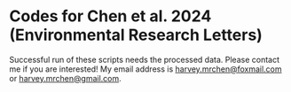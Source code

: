 # Codes for Chen et al. 2024 (Environmental Research Letters)

Successful run of these scripts needs the processed data.
Please contact me if you are interested!
My email address is harvey.mrchen@foxmail.com or harvey.mrchen@gmail.com.
